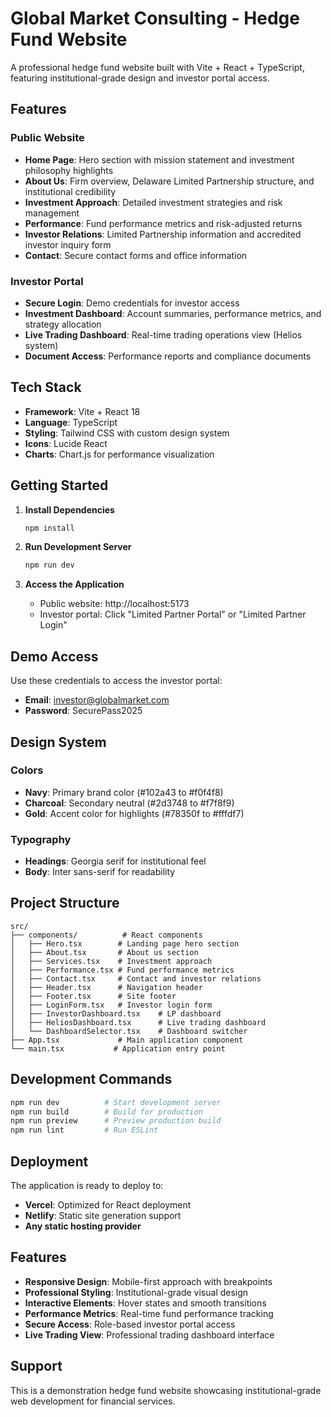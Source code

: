 # Global Market Consulting - Hedge Fund Website

A professional hedge fund website built with Vite + React + TypeScript, featuring institutional-grade design and investor portal access.

## Features

### Public Website
- **Home Page**: Hero section with mission statement and investment philosophy highlights
- **About Us**: Firm overview, Delaware Limited Partnership structure, and institutional credibility
- **Investment Approach**: Detailed investment strategies and risk management
- **Performance**: Fund performance metrics and risk-adjusted returns
- **Investor Relations**: Limited Partnership information and accredited investor inquiry form
- **Contact**: Secure contact forms and office information

### Investor Portal
- **Secure Login**: Demo credentials for investor access
- **Investment Dashboard**: Account summaries, performance metrics, and strategy allocation
- **Live Trading Dashboard**: Real-time trading operations view (Helios system)
- **Document Access**: Performance reports and compliance documents

## Tech Stack

- **Framework**: Vite + React 18
- **Language**: TypeScript
- **Styling**: Tailwind CSS with custom design system
- **Icons**: Lucide React
- **Charts**: Chart.js for performance visualization

## Getting Started

1. **Install Dependencies**
   ```bash
   npm install
   ```

2. **Run Development Server**
   ```bash
   npm run dev
   ```

3. **Access the Application**
   - Public website: http://localhost:5173
   - Investor portal: Click "Limited Partner Portal" or "Limited Partner Login"

## Demo Access

Use these credentials to access the investor portal:
- **Email**: investor@globalmarket.com
- **Password**: SecurePass2025

## Design System

### Colors
- **Navy**: Primary brand color (#102a43 to #f0f4f8)
- **Charcoal**: Secondary neutral (#2d3748 to #f7f8f9)
- **Gold**: Accent color for highlights (#78350f to #fffdf7)

### Typography
- **Headings**: Georgia serif for institutional feel
- **Body**: Inter sans-serif for readability

## Project Structure

```
src/
├── components/          # React components
│   ├── Hero.tsx        # Landing page hero section
│   ├── About.tsx       # About us section
│   ├── Services.tsx    # Investment approach
│   ├── Performance.tsx # Fund performance metrics
│   ├── Contact.tsx     # Contact and investor relations
│   ├── Header.tsx      # Navigation header
│   ├── Footer.tsx      # Site footer
│   ├── LoginForm.tsx   # Investor login form
│   ├── InvestorDashboard.tsx    # LP dashboard
│   ├── HeliosDashboard.tsx      # Live trading dashboard
│   └── DashboardSelector.tsx    # Dashboard switcher
├── App.tsx             # Main application component
└── main.tsx           # Application entry point
```

## Development Commands

```bash
npm run dev          # Start development server
npm run build        # Build for production
npm run preview      # Preview production build
npm run lint         # Run ESLint
```

## Deployment

The application is ready to deploy to:
- **Vercel**: Optimized for React deployment
- **Netlify**: Static site generation support
- **Any static hosting provider**

## Features

- **Responsive Design**: Mobile-first approach with breakpoints
- **Professional Styling**: Institutional-grade visual design
- **Interactive Elements**: Hover states and smooth transitions
- **Performance Metrics**: Real-time fund performance tracking
- **Secure Access**: Role-based investor portal access
- **Live Trading View**: Professional trading dashboard interface

## Support

This is a demonstration hedge fund website showcasing institutional-grade web development for financial services.